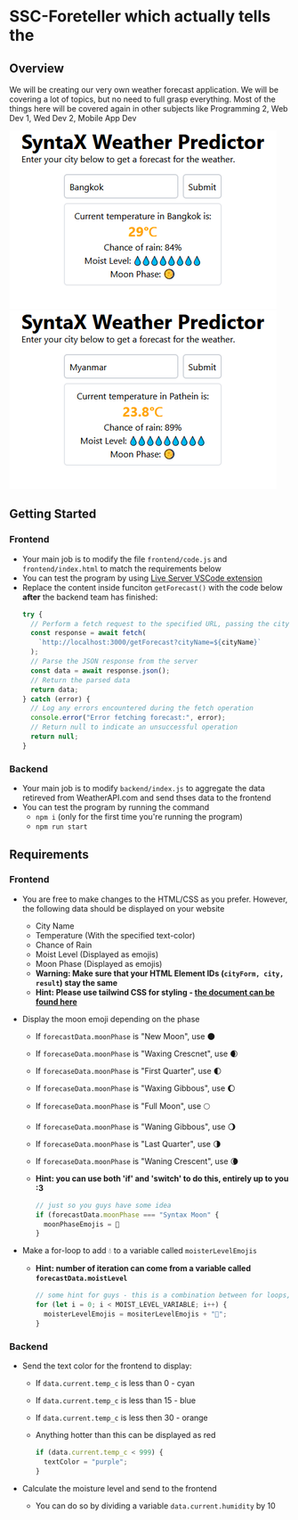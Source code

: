 # SSC-Foreteller which actually tells the

## Overview

We will be creating our very own weather forecast application. We will be covering a lot of topics, but no need to full grasp everything. Most of the things here will be covered again in other subjects like Programming 2, Web Dev 1, Wed Dev 2, Mobile App Dev

![](/assets/syn-pred1.png) ![](/assets/syn-pred2.png)

## Getting Started

### Frontend

- Your main job is to modify the file `frontend/code.js` and `frontend/index.html` to match the requirements below
- You can test the program by using [Live Server VSCode extension](https://marketplace.visualstudio.com/items?itemName=ritwickdey.LiveServer)
- Replace the content inside funciton `getForecast()` with the code below **after** the backend team has finished:
  ```js
  try {
    // Perform a fetch request to the specified URL, passing the city name as a query parameter
    const response = await fetch(
      `http://localhost:3000/getForecast?cityName=${cityName}`
    );
    // Parse the JSON response from the server
    const data = await response.json();
    // Return the parsed data
    return data;
  } catch (error) {
    // Log any errors encountered during the fetch operation
    console.error("Error fetching forecast:", error);
    // Return null to indicate an unsuccessful operation
    return null;
  }
  ```

### Backend

- Your main job is to modify `backend/index.js` to aggregate the data retireved from WeatherAPI.com and send thses data to the frontend
- You can test the program by running the command
  - `npm i` (only for the first time you're running the program)
  - `npm run start`

## Requirements

### Frontend

- You are free to make changes to the HTML/CSS as you prefer. However, the following data should be displayed on your website

  - City Name
  - Temperature (With the specified text-color)
  - Chance of Rain
  - Moist Level (Displayed as emojis)
  - Moon Phase (Displayed as emojis)
  - **Warning: Make sure that your HTML Element IDs (`cityForm, city, result`) stay the same**
  - **Hint: Please use tailwind CSS for styling - [the document can be found here](https://tailwindcss.com/docs/text-color)**

- Display the moon emoji depending on the phase

  - If `forecastData.moonPhase` is "New Moon", use 🌑
  - If `forecaseData.moonPhase` is "Waxing Crescnet", use 🌒
  - If `forecaseData.moonPhase` is "First Quarter", use 🌓
  - If `forecaseData.moonPhase` is "Waxing Gibbous", use 🌔
  - If `forecaseData.moonPhase` is "Full Moon", use 🌕
  - If `forecaseData.moonPhase` is "Waning Gibbous", use 🌖
  - If `forecaseData.moonPhase` is "Last Quarter", use 🌗
  - If `forecaseData.moonPhase` is "Waning Crescent", use 🌘
  - **Hint: you can use both 'if' and 'switch' to do this, entirely up to you :3**

    ```js
    // just so you guys have some idea
    if (forecastData.moonPhase === "Syntax Moon" {
      moonPhaseEmojis = 💩
    }
    ```

- Make a for-loop to add 💧 to a variable called `moisterLevelEmojis`

  - **Hint: number of iteration can come from a variable called `forecastData.moistLevel`**

    ```js
    // some hint for guys - this is a combination between for loops, and string concatenation
    for (let i = 0; i < MOIST_LEVEL_VARIABLE; i++) {
      moisterLevelEmojis = mositerLevelEmojis + "💩";
    }
    ```

### Backend

- Send the text color for the frontend to display:

  - If `data.current.temp_c` is less than 0 - cyan
  - If `data.current.temp_c` is less than 15 - blue
  - If `data.current.temp_c` is less then 30 - orange
  - Anything hotter than this can be displayed as red

    ```js
    if (data.current.temp_c < 999) {
      textColor = "purple";
    }
    ```

- Calculate the moisture level and send to the frontend
  - You can do so by dividing a variable `data.current.humidity` by 10
